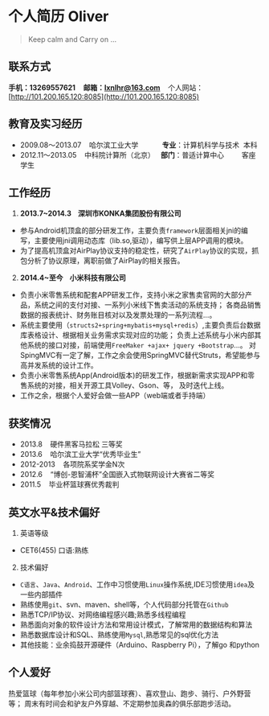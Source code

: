 # 个人简历 Oliver
> Keep calm and Carry on ...

## 联系方式 
**手机：13269557621** &nbsp;&nbsp; **邮箱：lxnlhr@163.com**  &nbsp;&nbsp; 个人网站：[http://101.200.165.120:8085](http://101.200.165.120:8085)

## 教育及实习经历 ##
* 2009.08～2013.07	&nbsp;&nbsp;   哈尔滨工业大学    &nbsp;&nbsp; &nbsp;&nbsp;&nbsp;&nbsp;&nbsp;&nbsp;&nbsp; **专业**：计算机科学与技术     本科
* 2012.11～2013.05	&nbsp;&nbsp;   中科院计算所（北京）&nbsp;&nbsp;  **部门**：普适计算中心   &nbsp;&nbsp; &nbsp;&nbsp;&nbsp;&nbsp;    客座学生

## 工作经历 ##
1. **2013.7~2014.3  &nbsp;&nbsp;  深圳市KONKA集团股份有限公司**
  * 参与Android机顶盒的部分研发工作，主要负责`framework`层面相关jni的编写，主要使用jni调用动态库（lib.so,驱动），编写供上层APP调用的模块。
  * 为了提高机顶盒对AirPlay协议支持的稳定性，研究了`AirPlay`协议的实现，抓包分析了协议原理，离职前做了AirPlay的相关报告。
  
2. **2014.4~至今   &nbsp;&nbsp;  小米科技有限公司**
  * 负责小米零售系统和配套APP研发工作，支持小米之家售卖官网的大部分产品，系统之间的支付对接、一系列小米线下售卖活动的系统支持；
    各商品销售数据的报表统计、财务账目核对以及发票处理的一系列流程...。
  * 系统主要使用（`structs2+spring+mybatis+mysql+redis`）,主要负责后台数据库表格设计、根据相关业务需求实现对应的功能；
    负责上述系统与小米内部其他系统的接口对接，前端使用`FreeMaker +ajax+ jquery +Bootstrap`...。
    对SpingMVC有一定了解，工作之余会使用SpringMVC替代Struts，希望能参与高并发系统的设计工作。
  * 负责小米零售系统App(Android版本)的研发工作，根据新需求实现APP和零售系统的对接，相关开源工具Volley、Gson、等，
    及时迭代上线。
  * 工作之余，根据个人爱好会做一些APP（web端或者手持端）
  
## 获奖情况 ##
* 2013.8 &nbsp;&nbsp;     硬件黑客马拉松   三等奖
* 2013.6  &nbsp;&nbsp;    哈尔滨工业大学“优秀毕业生”
* 2012-2013 &nbsp;&nbsp;   各项院系奖学金N次
* 2012.6  &nbsp;&nbsp;   “博创-恩智浦杯”全国嵌入式物联网设计大赛省二等奖
* 2011.5  &nbsp;&nbsp;    毕业杯篮球赛优秀裁判

## 英文水平&技术偏好 ##
1.  英语等级
   * CET6(455)  口语:熟练
     
2.  技术偏好
   * `C语言`、`Java`、`Android`、工作中习惯使用`Linux`操作系统,IDE习惯使用`idea`及一些内部插件
   * 熟练使用`git`、svn、maven、shell等，个人代码部分托管在`Github`
   * 熟悉TCP/IP协议、对网络编程感兴趣;熟悉多线程编程
   * 熟悉面向对象的软件设计方法和常用设计模式，了解常用的数据结构和算法
   * 熟悉数据库设计和SQL、熟练使用`Mysql`,熟悉常见的sql优化方法
   * 其他技能：业余捣鼓开源硬件（Arduino、Raspberry Pi），了解go 和python

## 个人爱好 ##
热爱篮球（每年参加小米公司内部篮球赛）、喜欢登山、跑步、骑行、户外野营等；
周末有时间会和驴友户外穿越、不定期参加奥森的俱乐部跑步活动。
